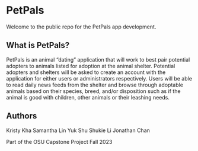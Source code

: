 # PetPals

Welcome to the public repo for the PetPals app development. 

## What is PetPals?

PetPals is an animal “dating” application that will work to best pair potential adopters to animals listed for adoption at the animal shelter. Potential adopters and shelters will be asked to create an account with the application for either users or administrators respectively. Users will be able to read daily news feeds from the shelter and browse through adoptable animals based on their species, breed, and/or disposition such as if the animal is good with children, other animals or their leashing needs. 

## Authors

Kristy Kha
Samantha Lin
Yuk Shu Shukie Li
Jonathan Chan

Part of the OSU Capstone Project Fall 2023
